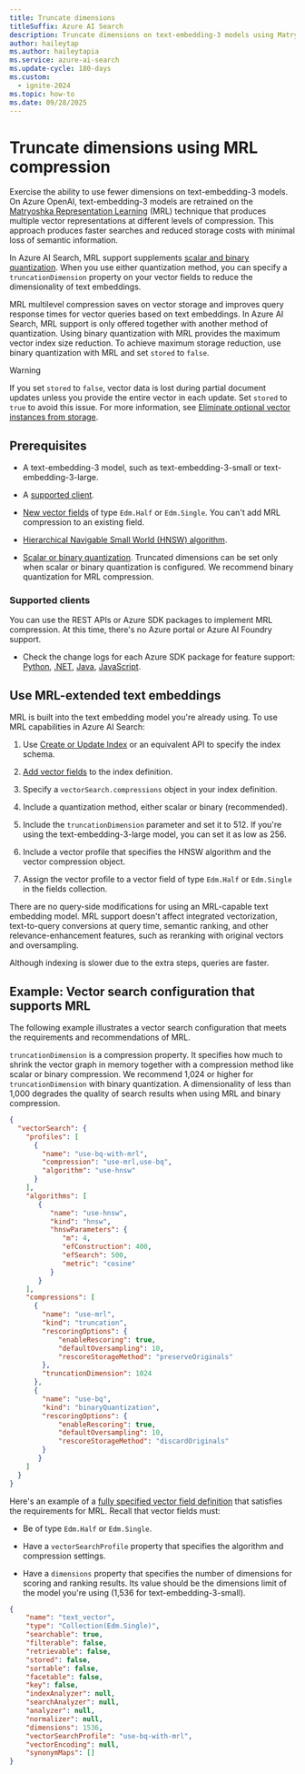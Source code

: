 ```yaml
---
title: Truncate dimensions
titleSuffix: Azure AI Search
description: Truncate dimensions on text-embedding-3 models using Matryoshka Representation Learning (MRL) compression.
author: haileytap
ms.author: haileytapia
ms.service: azure-ai-search
ms.update-cycle: 180-days
ms.custom:
  - ignite-2024
ms.topic: how-to
ms.date: 09/28/2025
---
```


# Truncate dimensions using MRL compression

Exercise the ability to use fewer dimensions on text-embedding-3 models. On Azure OpenAI, text-embedding-3 models are retrained on the [Matryoshka Representation Learning](https://arxiv.org/abs/2205.13147) (MRL) technique that produces multiple vector representations at different levels of compression. This approach produces faster searches and reduced storage costs with minimal loss of semantic information.

In Azure AI Search, MRL support supplements [scalar and binary quantization](vector-search-how-to-quantization.md). When you use either quantization method, you can specify a `truncationDimension` property on your vector fields to reduce the dimensionality of text embeddings.

MRL multilevel compression saves on vector storage and improves query response times for vector queries based on text embeddings. In Azure AI Search, MRL support is only offered together with another method of quantization. Using binary quantization with MRL provides the maximum vector index size reduction. To achieve maximum storage reduction, use binary quantization with MRL and set `stored` to `false`.

> [!WARNING]
> If you set `stored` to `false`, vector data is lost during partial document updates unless you provide the entire vector in each update. Set `stored` to `true` to avoid this issue. For more information, see [Eliminate optional vector instances from storage](vector-search-how-to-storage-options.md).

## Prerequisites

- A text-embedding-3 model, such as text-embedding-3-small or text-embedding-3-large.

- A [supported client](#supported-clients).

- [New vector fields](vector-search-how-to-create-index.md) of type `Edm.Half` or `Edm.Single`. You can't add MRL compression to an existing field.

- [Hierarchical Navigable Small World (HNSW) algorithm](vector-search-ranking.md).

- [Scalar or binary quantization](vector-search-how-to-quantization.md). Truncated dimensions can be set only when scalar or binary quantization is configured. We recommend binary quantization for MRL compression.

### Supported clients

You can use the REST APIs or Azure SDK packages to implement MRL compression. At this time, there's no Azure portal or Azure AI Foundry support.

- Check the change logs for each Azure SDK package for feature support: [Python](https://github.com/Azure/azure-sdk-for-python/blob/main/sdk/search/azure-search-documents/CHANGELOG.md), [.NET](https://github.com/Azure/azure-sdk-for-net/blob/main/sdk/search/Azure.Search.Documents/CHANGELOG.md), [Java](https://github.com/Azure/azure-sdk-for-java/blob/azure-search-documents_11.1.3/sdk/search/azure-search-documents/CHANGELOG.md), [JavaScript](https://github.com/Azure/azure-sdk-for-js/blob/main/sdk/search/search-documents/CHANGELOG.md).

## Use MRL-extended text embeddings

MRL is built into the text embedding model you're already using. To use MRL capabilities in Azure AI Search:

1. Use [Create or Update Index](/rest/api/searchservice/indexes/create-or-update) or an equivalent API to specify the index schema.

1. [Add vector fields](vector-search-how-to-create-index.md) to the index definition.

1. Specify a `vectorSearch.compressions` object in your index definition.

1. Include a quantization method, either scalar or binary (recommended).

1. Include the `truncationDimension` parameter and set it to 512. If you're using the text-embedding-3-large model, you can set it as low as 256.

1. Include a vector profile that specifies the HNSW algorithm and the vector compression object.

1. Assign the vector profile to a vector field of type `Edm.Half` or `Edm.Single` in the fields collection.

There are no query-side modifications for using an MRL-capable text embedding model. MRL support doesn't affect integrated vectorization, text-to-query conversions at query time, semantic ranking, and other relevance-enhancement features, such as reranking with original vectors and oversampling.

Although indexing is slower due to the extra steps, queries are faster.

## Example: Vector search configuration that supports MRL

The following example illustrates a vector search configuration that meets the requirements and recommendations of MRL.

`truncationDimension` is a compression property. It specifies how much to shrink the vector graph in memory together with a compression method like scalar or binary compression. We recommend 1,024 or higher for `truncationDimension` with binary quantization. A dimensionality of less than 1,000 degrades the quality of search results when using MRL and binary compression.

```json
{ 
  "vectorSearch": { 
    "profiles": [ 
      { 
        "name": "use-bq-with-mrl", 
        "compression": "use-mrl,use-bq", 
        "algorithm": "use-hnsw" 
      } 
    ],
    "algorithms": [
       {
          "name": "use-hnsw",
          "kind": "hnsw",
          "hnswParameters": {
             "m": 4,
             "efConstruction": 400,
             "efSearch": 500,
             "metric": "cosine"
          }
       }
    ],
    "compressions": [ 
      { 
        "name": "use-mrl", 
        "kind": "truncation", 
        "rescoringOptions": {
            "enableRescoring": true,
            "defaultOversampling": 10,
            "rescoreStorageMethod": "preserveOriginals"
        },
        "truncationDimension": 1024
      }, 
      { 
        "name": "use-bq", 
        "kind": "binaryQuantization", 
        "rescoringOptions": {
            "enableRescoring": true,
            "defaultOversampling": 10,
            "rescoreStorageMethod": "discardOriginals"
        }
       } 
    ] 
  } 
} 
```

Here's an example of a [fully specified vector field definition](/rest/api/searchservice/indexes/create-or-update#searchfield) that satisfies the requirements for MRL. Recall that vector fields must:

- Be of type `Edm.Half` or `Edm.Single`.

- Have a `vectorSearchProfile` property that specifies the algorithm and compression settings.

- Have a `dimensions` property that specifies the number of dimensions for scoring and ranking results. Its value should be the dimensions limit of the model you're using (1,536 for text-embedding-3-small).

```json
{
    "name": "text_vector",
    "type": "Collection(Edm.Single)",
    "searchable": true,
    "filterable": false,
    "retrievable": false,
    "stored": false,
    "sortable": false,
    "facetable": false,
    "key": false,
    "indexAnalyzer": null,
    "searchAnalyzer": null,
    "analyzer": null,
    "normalizer": null,
    "dimensions": 1536,
    "vectorSearchProfile": "use-bq-with-mrl",
    "vectorEncoding": null,
    "synonymMaps": []
}
```
